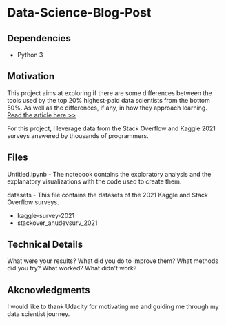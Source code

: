 # Data-Science-Blog-Post

## Dependencies
- Python 3

## Motivation
This project aims at exploring if there are some differences between the tools used by the top 20% highest-paid data scientists from the bottom 50%. As well as the differences, if any, in how they approach learning.  
[Read the article here >>](https://medium.com/@josepharcila/316081677799?source=friends_link&sk=4f47dd76d6fd9f8792b429b49ff393b2)  

For this project, I leverage data from the Stack Overflow and Kaggle 2021 surveys answered by thousands of programmers.

## Files
Untitled.ipynb - The notebook contains the exploratory analysis and the explanatory visualizations with the code used to create them.  

datasets - This file contains the datasets of the 2021 Kaggle and Stack Overflow surveys.  
- kaggle-survey-2021  
- stackover_anudevsurv_2021  

## Technical Details
What were your results? What did you do to improve them? What methods did you try? What worked? What didn't work?

## Akcnowledgments
I would like to thank Udacity for motivating me and guiding me through my data scientist journey.
